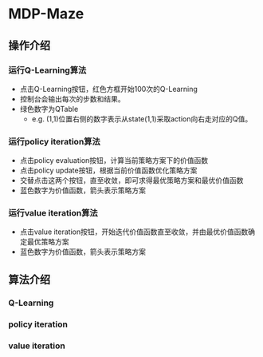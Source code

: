 # MDP-Maze

## 操作介绍

### 运行Q-Learning算法

- 点击Q-Learning按钮，红色方框开始100次的Q-Learning
- 控制台会输出每次的步数和结果。
- 绿色数字为QTable
  - e.g. (1,1)位置右侧的数字表示从state(1,1)采取action向右走对应的Q值。

### 运行policy iteration算法

- 点击policy evaluation按钮，计算当前策略方案下的价值函数
- 点击policy update按钮，根据当前价值函数优化策略方案
- 交替点击这两个按钮，直至收敛，即可求得最优策略方案和最优价值函数
- 蓝色数字为价值函数，箭头表示策略方案

### 运行value iteration算法

- 点击value iteration按钮，开始迭代价值函数直至收敛，并由最优价值函数确定最优策略方案
- 蓝色数字为价值函数，箭头表示策略方案

## 算法介绍

### Q-Learning

### policy iteration

### value iteration
